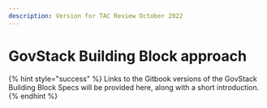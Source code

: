 ```yaml
---
description: Version for TAC Review October 2022
---
```


# GovStack Building Block approach

{% hint style="success" %}
Links to the Gitbook versions of the GovStack Building Block Specs will be provided here, along with a short introduction.
{% endhint %}

